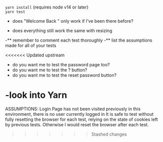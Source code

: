 `yarn install` (requires node v14 or later)  
`yarn test`

- does "Welcome Back " only work if I've been there before?

- does everything still work the same with resizing

-** remember to comment each test thoroughly
-** list the assumptions made for all of your tests

<<<<<<< Updated upstream
- do you want me to test the password page too?
- do you want me to test the ? button?
- do you want me to test the reset password button?

-look into Yarn
=======
ASSUMPTIONS:
Login Page has not been visited previously in this environment, there is no user currently logged in
It is safe to test without fully resetting the browser for each test, relying on the state of cookies left by previous tests. Otherwise I would reset the browser after each test. 
>>>>>>> Stashed changes
